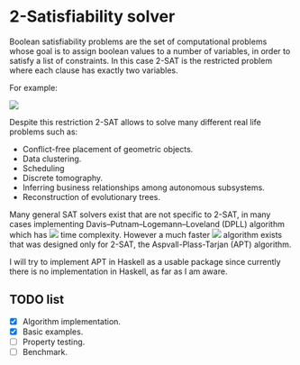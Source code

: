 # 2-Satisfiability solver

Boolean satisfiability problems are the set of computational problems whose goal is to assign boolean values to a number of variables, in order to satisfy a list of constraints. In this case 2-SAT is the restricted problem where each clause has exactly two variables. 

For example:

<img src="https://render.githubusercontent.com/render/math?math=(x_1 \vee x_2) \wedge (x_3 \vee x_4) \wedge ... \wedge (x_i \vee x_j)">

Despite this restriction 2-SAT allows to solve many different real life problems such as: 

- Conflict-free placement of geometric objects.
- Data clustering.
- Scheduling
- Discrete tomography.
- Inferring business relationships among autonomous subsystems.
- Reconstruction of evolutionary trees.

Many general SAT solvers exist that are not specific to 2-SAT, in many cases implementing Davis–Putnam–Logemann–Loveland (DPLL) algorithm which has <img src="https://render.githubusercontent.com/render/math?math=O(2^N)"> time complexity. However a much faster <img src="https://render.githubusercontent.com/render/math?math=O(N)"> algorithm exists that was designed only for 2-SAT, the Aspvall-Plass-Tarjan (APT) algorithm.

I will try to implement APT in Haskell as a usable package since currently there is no implementation in Haskell, as far as I am aware.

## TODO list

- [x] Algorithm implementation.
- [x] Basic examples.
- [ ] Property testing.
- [ ] Benchmark.
